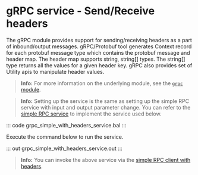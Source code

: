 # gRPC service - Send/Receive headers

The gRPC module provides support for sending/receiving headers as a part of inbound/output messages. gRPC/Protobuf tool generates Context record for each protobuf message type which contains the protobuf message and header map. The header map supports string, string[] types. The string[] type returns all the values for a given header key. gRPC also provides set of Utility apis to manipulate header values.

>**Info:** For more information on the underlying module, see the [`grpc` module](https://lib.ballerina.io/ballerina/grpc/latest/).

>**Info:** Setting up the service is the same as setting up the simple RPC service with input and output parameter change. You can refer to the [simple RPC service](/learn/by-example/grpc-service-simple/) to implement the service used below.

   ::: code grpc_simple_with_headers_service.bal :::

Execute the command below to run the service.

   ::: out grpc_simple_with_headers_service.out :::

>**Info:** You can invoke the above service via the [simple RPC client with headers](/learn/by-example/grpc-client-headers/).

